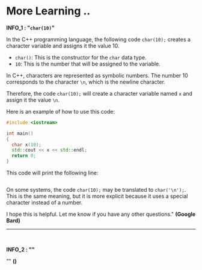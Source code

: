 # More Learning ..

**INFO_1 : "`char(10)`"**

In the C++ programming language, the following code `char(10);` creates a character variable and assigns it the value 10.

- `char()`: This is the constructor for the `char` data type.
- `10`: This is the number that will be assigned to the variable.

In C++, characters are represented as symbolic numbers. The number 10 corresponds to the character `\n`, which is the newline character.

Therefore, the code `char(10);` will create a character variable named `x` and assign it the value `\n`.

Here is an example of how to use this code:

```c++
#include <iostream>

int main()
{
  char x(10);
  std::cout << x << std::endl;
  return 0;
}
```

This code will print the following line:

```

```

On some systems, the code `char(10);` may be translated to `char('\n');`. This is the same meaning, but it is more explicit because it uses a special character instead of a number.

I hope this is helpful. Let me know if you have any other questions." **(Google Bard)**

---

<br>

**INFO_2 : ""**

"" **()**
